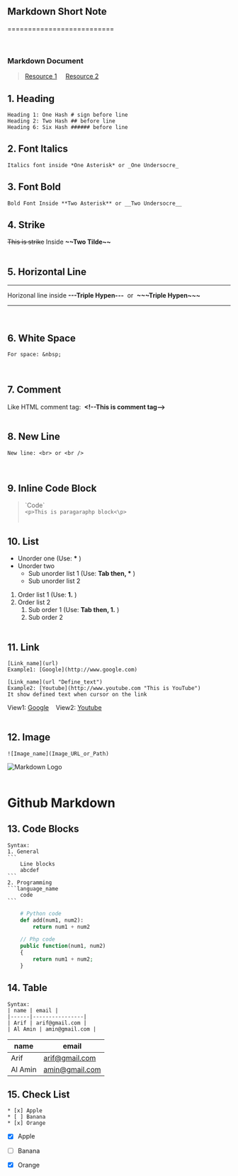 
<!-- ___ -->
## __Markdown Short Note__
==========================
<!-- ___ -->
<br>

### Markdown Document
>   [Resource 1](https://www.markdownguide.org/basic-syntax/ "Simple note") &nbsp; &nbsp; [Resource 2](https://daringfireball.net/projects/markdown/syntax)

<!-- Headings --> 
## **1. Heading**

    Heading 1: One Hash # sign before line
    Heading 2: Two Hash ## before line
    Heading 6: Six Hash ###### before line


## **2. Font Italics**

    Italics font inside *One Asterisk* or _One Undersocre_


## **3. Font Bold**

    Bold Font Inside **Two Asterisk** or __Two Undersocre__


## __4. Strike__

~~This is strike~~ Inside __\~\~Two Tilde\~\~__
<br><br>


## __5. Horizontal Line__

---
Horizonal line inside __\-\-\-Triple Hypen\-\-\-__ &nbsp;or&nbsp; __\~\~\~Triple Hypen\~\~\~__
___
<br>


## __6. White Space__

    For space: &nbsp;
<br>


## __7. Comment__

Like HTML comment tag: &nbsp;__\<!--This is comment tag\-->__
<br /><br />


## __8. New Line__

    New line: <br> or <br />
<br/>


## __9. Inline Code Block__

> \`Code\`  
`<p>This is paragaraphp block<\p>`
<br /><br />


## __10. List__

* Unorder one (Use: __\*__ )
* Unorder two
  * Sub unorder list 1 (Use: __Tab then, \*__ )
  * Sub unorder list 2 

1. Order list 1 (Use: __1.__ )
2. Order list 2
   1. Sub order 1 (Use: __Tab then, 1.__ )
   2. Sub order 2
<br /><br />


## __11. Link__

    [Link_name](url)
    Example1: [Google](http://www.google.com)

    [Link_name](url "Define_text")
    Example2: [Youtube](http://www.youtube.com "This is YouTube")
    It show defined text when cursor on the link

View1: [Google](/http://www.google.com) &nbsp;&nbsp;
View2: [Youtube](http://www.youtube.com "This is YouTube")
<br /><br />


## __12. Image__

    ![Image_name](Image_URL_or_Path)
![Markdown Logo](https://encrypted-tbn0.gstatic.com/images?q=tbn:ANd9GcRp8UwbFajZR2oHDXF6jVpJHJWvk6Br4ZFLeg&usqp=CAU)
<br /><br />


# Github Markdown

## __13. Code Blocks__

    Syntax:
    1. General
    ```
        Line blocks
        abcdef
    ```
    2. Programming 
    ```language_name
        code
    ```
```python
    # Python code
    def add(num1, num2):
        return num1 + num2
```

```php
    // Php code
    public function(num1, num2)
    {
        return num1 + num2;
    }
```

## __14. Table__

    Syntax:
    | name | email |
    |------|----------------|
    | Arif | arif@gmail.com |
    | Al Amin | amin@gmail.com |

| name | email |
|------|----------------|
| Arif | arif@gmail.com |
| Al Amin | amin@gmail.com |


## __15. Check List__

    * [x] Apple
    * [ ] Banana
    * [x] Orange
* [x] Apple
* [ ] Banana
* [x] Orange



